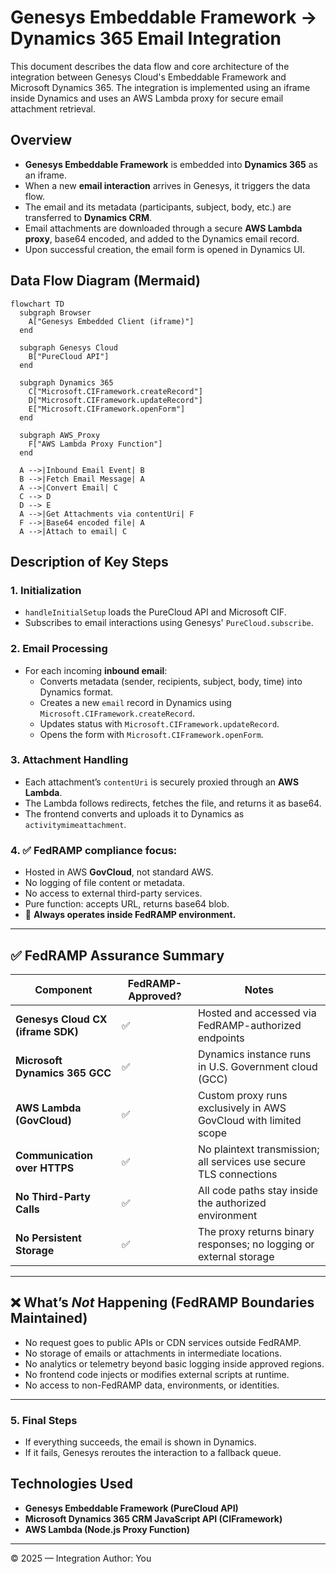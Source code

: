 # Genesys Embeddable Framework → Dynamics 365 Email Integration

This document describes the data flow and core architecture of the integration between Genesys Cloud's Embeddable Framework and Microsoft Dynamics 365. The integration is implemented using an iframe inside Dynamics and uses an AWS Lambda proxy for secure email attachment retrieval.

## Overview

- **Genesys Embeddable Framework** is embedded into **Dynamics 365** as an iframe.
- When a new **email interaction** arrives in Genesys, it triggers the data flow.
- The email and its metadata (participants, subject, body, etc.) are transferred to **Dynamics CRM**.
- Email attachments are downloaded through a secure **AWS Lambda proxy**, base64 encoded, and added to the Dynamics email record.
- Upon successful creation, the email form is opened in Dynamics UI.

## Data Flow Diagram (Mermaid)

```mermaid
flowchart TD
  subgraph Browser
    A["Genesys Embedded Client (iframe)"]
  end

  subgraph Genesys Cloud
    B["PureCloud API"]
  end

  subgraph Dynamics 365
    C["Microsoft.CIFramework.createRecord"]
    D["Microsoft.CIFramework.updateRecord"]
    E["Microsoft.CIFramework.openForm"]
  end

  subgraph AWS_Proxy
    F["AWS Lambda Proxy Function"]
  end

  A -->|Inbound Email Event| B
  B -->|Fetch Email Message| A
  A -->|Convert Email| C
  C --> D
  D --> E
  A -->|Get Attachments via contentUri| F
  F -->|Base64 encoded file| A
  A -->|Attach to email| C

```

## Description of Key Steps

### 1. Initialization

- `handleInitialSetup` loads the PureCloud API and Microsoft CIF.
- Subscribes to email interactions using Genesys' `PureCloud.subscribe`.

### 2. Email Processing

- For each incoming **inbound email**:
  - Converts metadata (sender, recipients, subject, body, time) into Dynamics format.
  - Creates a new `email` record in Dynamics using `Microsoft.CIFramework.createRecord`.
  - Updates status with `Microsoft.CIFramework.updateRecord`.
  - Opens the form with `Microsoft.CIFramework.openForm`.

### 3. Attachment Handling

- Each attachment’s `contentUri` is securely proxied through an **AWS Lambda**.
- The Lambda follows redirects, fetches the file, and returns it as base64.
- The frontend converts and uploads it to Dynamics as `activitymimeattachment`.

### 4. **✅ FedRAMP compliance focus:**

* Hosted in AWS **GovCloud**, not standard AWS.
* No logging of file content or metadata.
* No access to external third-party services.
* Pure function: accepts URL, returns base64 blob.
* 📍 **Always operates inside FedRAMP environment.**

---

## ✅ FedRAMP Assurance Summary

| Component                         | FedRAMP-Approved? | Notes                                                              |
| --------------------------------- | ----------------- | ------------------------------------------------------------------ |
| **Genesys Cloud CX (iframe SDK)** | ✅                 | Hosted and accessed via FedRAMP-authorized endpoints               |
| **Microsoft Dynamics 365 GCC**    | ✅                 | Dynamics instance runs in U.S. Government cloud (GCC)              |
| **AWS Lambda (GovCloud)**         | ✅                 | Custom proxy runs exclusively in AWS GovCloud with limited scope   |
| **Communication over HTTPS**      | ✅                 | No plaintext transmission; all services use secure TLS connections |
| **No Third-Party Calls**          | ✅                 | All code paths stay inside the authorized environment              |
| **No Persistent Storage**         | ✅                 | The proxy returns binary responses; no logging or external storage |

---

## ❌ What’s *Not* Happening (FedRAMP Boundaries Maintained)

* No request goes to public APIs or CDN services outside FedRAMP.
* No storage of emails or attachments in intermediate locations.
* No analytics or telemetry beyond basic logging inside approved regions.
* No frontend code injects or modifies external scripts at runtime.
* No access to non-FedRAMP data, environments, or identities.

---
### 5. Final Steps

- If everything succeeds, the email is shown in Dynamics.
- If it fails, Genesys reroutes the interaction to a fallback queue.

## Technologies Used

- **Genesys Embeddable Framework (PureCloud API)**
- **Microsoft Dynamics 365 CRM JavaScript API (CIFramework)**
- **AWS Lambda (Node.js Proxy Function)**

---

© 2025 — Integration Author: You
